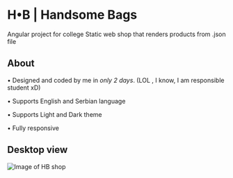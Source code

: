 # H•B | Handsome Bags 

Angular project for college
Static web shop that renders products from .json file

## About

• Designed and coded by me in *only 2 days*.
(LOL , I know, I am responsible student xD)

• Supports English and Serbian language

• Supports Light and Dark theme

• Fully responsive

## Desktop view
![Image of HB shop](https://user-images.githubusercontent.com/37509700/95372116-6af17080-08db-11eb-98a0-6cce639de873.png)
